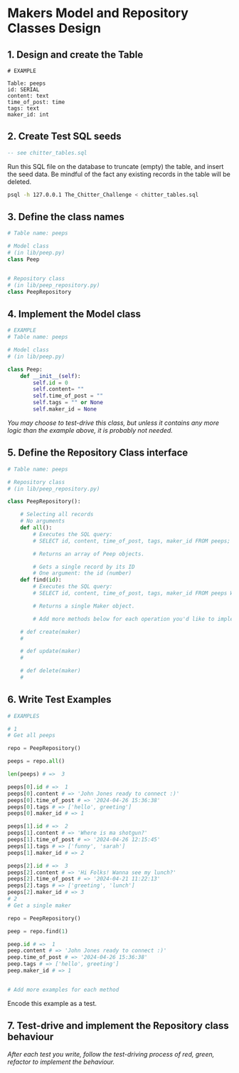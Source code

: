 # Makers Model and Repository Classes Design 


## 1. Design and create the Table

```
# EXAMPLE

Table: peeps
id: SERIAL
content: text
time_of_post: time
tags: text
maker_id: int
```

## 2. Create Test SQL seeds

```sql
-- see chitter_tables.sql
```

Run this SQL file on the database to truncate (empty) the table, and insert the seed data. Be mindful of the fact any existing records in the table will be deleted.

```bash
psql -h 127.0.0.1 The_Chitter_Challenge < chitter_tables.sql
```

## 3. Define the class names


```python
# Table name: peeps

# Model class
# (in lib/peep.py)
class Peep


# Repository class
# (in lib/peep_repository.py)
class PeepRepository

```

## 4. Implement the Model class


```python
# EXAMPLE
# Table name: peeps

# Model class
# (in lib/peep.py)

class Peep:
    def __init__(self):
        self.id = 0
        self.content= ""
        self.time_of_post = ""
        self.tags = "" or None
        self.maker_id = None


```

*You may choose to test-drive this class, but unless it contains any more logic than the example above, it is probably not needed.*

## 5. Define the Repository Class interface


```python
# Table name: peeps

# Repository class
# (in lib/peep_repository.py)

class PeepRepository():

    # Selecting all records
    # No arguments
    def all():
        # Executes the SQL query:
        # SELECT id, content, time_of_post, tags, maker_id FROM peeps;

        # Returns an array of Peep objects.

        # Gets a single record by its ID
        # One argument: the id (number)
    def find(id):
        # Executes the SQL query:
        # SELECT id, content, time_of_post, tags, maker_id FROM peeps WHERE id = $1;

        # Returns a single Maker object.

        # Add more methods below for each operation you'd like to implement.

    # def create(maker)
    # 

    # def update(maker)
    # 

    # def delete(maker)
    # 

```

## 6. Write Test Examples

```python
# EXAMPLES

# 1
# Get all peeps

repo = PeepRepository()

peeps = repo.all()

len(peeps) # =>  3

peeps[0].id # =>  1
peeps[0].content # => 'John Jones ready to connect :)'
peeps[0].time_of_post # => '2024-04-26 15:36:38'
peeps[0].tags # => ['hello', greeting']
peeps[0].maker_id # => 1

peeps[1].id # =>  2
peeps[1].content # => 'Where is ma shotgun?'
peeps[1].time_of_post # => '2024-04-26 12:15:45'
peeps[1].tags # => ['funny', 'sarah']
peeps[1].maker_id # => 2

peeps[2].id # =>  3
peeps[2].content # => 'Hi Folks! Wanna see my lunch?'
peeps[2].time_of_post # => '2024-04-21 11:22:13'
peeps[2].tags # => ['greeting', 'lunch']
peeps[2].maker_id # => 3
# 2
# Get a single maker

repo = PeepRepository()

peep = repo.find(1)

peep.id # =>  1
peep.content # => 'John Jones ready to connect :)'
peep.time_of_post # => '2024-04-26 15:36:38'
peep.tags # => ['hello', greeting']
peep.maker_id # => 1


# Add more examples for each method
```

Encode this example as a test.


## 7. Test-drive and implement the Repository class behaviour

_After each test you write, follow the test-driving process of red, green, refactor to implement the behaviour._
